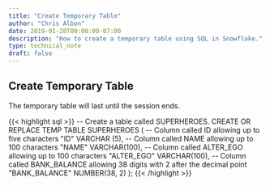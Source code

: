 ```yaml
---
title: "Create Temporary Table"
author: "Chris Albon"
date: 2019-01-28T00:00:00-07:00
description: "How to create a temporary table using SQL in Snowflake."
type: technical_note
draft: false
---
```


## Create Temporary Table

The temporary table will last until the session ends.

{{< highlight sql >}}
-- Create a table called SUPERHEROES.
CREATE OR REPLACE TEMP TABLE SUPERHEROES (
  -- Column called ID allowing up to five characters
  "ID" VARCHAR (5), 
  -- Column called NAME allowing up to 100 characters
  "NAME" VARCHAR(100),
  -- Column called ALTER_EGO allowing up to 100 characters
  "ALTER_EGO" VARCHAR(100),
  -- Column called BANK_BALANCE allowing 38 digits with 2 after the decimal point
  "BANK_BALANCE" NUMBER(38, 2)
);
{{< /highlight >}}